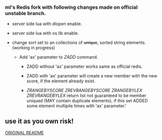 ### ml's Redis fork with following changes made on official unstable branch.

* server side lua with dlopen enable.

* server side lua with os lib enable.

* change sort set to an collections of ~~unique~~, sorted string elements. (working in progress)

  - Add 'ax' parameter to *ZADD* command.

    + ZADD without 'ax' parameter works same as official redis.

    + ZADD with 'ax' parameter will create a new member with the new score, if the element already exist.

    + *ZRANGEBYSCORE* *ZREVRANGEBYSCORE* *ZRANGEBYLEX* *ZREVRANGEBYLEX* return list not guaranteed to be
      member uniqued (MAY contain duplicate elements), if this set ADDED some element multipile times
      with 'ax' parameter.'

## use it as you own risk!

[ORIGINAL README](README-ORI.md)
